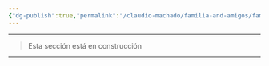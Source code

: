 ```yaml
---
{"dg-publish":true,"permalink":"/claudio-machado/familia-and-amigos/familia-and-amigos/","title":"Familia y amigos","tags":["Familia","Amigos"]}
---
```





---

> Esta sección está en construcción

---
